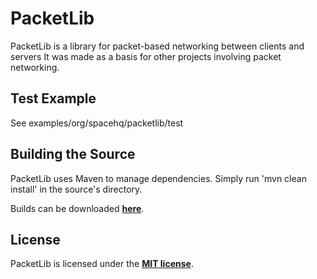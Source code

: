 # PacketLib
PacketLib is a library for packet-based networking between clients and servers It was made as a basis for other projects involving packet networking.

## Test Example
See examples/org/spacehq/packetlib/test

## Building the Source
PacketLib uses Maven to manage dependencies. Simply run 'mvn clean install' in the source's directory.

Builds can be downloaded **[here](http://build.spacehq.org/job/PacketLib)**.

## License
PacketLib is licensed under the **[MIT license](http://www.opensource.org/licenses/mit-license.html)**.
